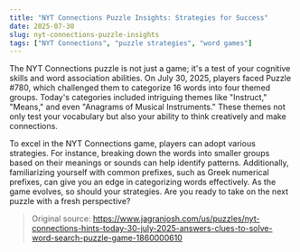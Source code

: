 ```yaml
---
title: "NYT Connections Puzzle Insights: Strategies for Success"
date: 2025-07-30
slug: nyt-connections-puzzle-insights
tags: ["NYT Connections", "puzzle strategies", "word games"]
---
```

The NYT Connections puzzle is not just a game; it's a test of your cognitive skills and word association abilities. On July 30, 2025, players faced Puzzle #780, which challenged them to categorize 16 words into four themed groups. Today's categories included intriguing themes like "Instruct," "Means," and even "Anagrams of Musical Instruments." These themes not only test your vocabulary but also your ability to think creatively and make connections.

To excel in the NYT Connections game, players can adopt various strategies. For instance, breaking down the words into smaller groups based on their meanings or sounds can help identify patterns. Additionally, familiarizing yourself with common prefixes, such as Greek numerical prefixes, can give you an edge in categorizing words effectively. As the game evolves, so should your strategies. Are you ready to take on the next puzzle with a fresh perspective?
> Original source: https://www.jagranjosh.com/us/puzzles/nyt-connections-hints-today-30-july-2025-answers-clues-to-solve-word-search-puzzle-game-1860000610